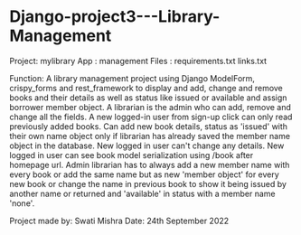 # Django-project3---Library-Management

Project: mylibrary
App    : management
Files  : requirements.txt
         links.txt

Function: A library management project using Django ModelForm, crispy_forms and rest_framework to display and add, change and remove books and their details as well as             status like issued or available and assign borrower member object.
          A librarian is the admin who can add, remove and change all the fields.
          A new logged-in user from sign-up click can only read previously added books. Can add new book details, status as 'issued' with their own name object only if             librarian has already saved the member name object in the database. New logged in user can't change any details. New logged in user can see book model                   serialization using /book after homepage url.
          Admin librarian has to always add a new member name with every book or add the same name but as new 'member object' for every new book or change the name in             previous book to show it being issued by another name or returned and 'available' in status with a member name 'none'.

Project made by: Swati Mishra
Date: 24th September 2022
